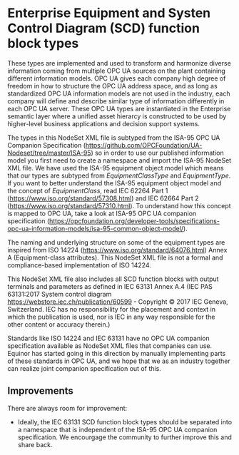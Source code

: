 # Enterprise Equipment and Systen Control Diagram (SCD) function block types

These types are implemented and used to transform and harmonize diverse information coming from multiple OPC UA sources on the plant containing different information models. OPC UA gives each company high degree of freedom in how to structure the OPC UA address space, and as long as standardized OPC UA information models are not used in the industry, each company will define and describe similar type of information differently in each OPC UA server. These OPC UA types are instantiated in the Enterprise semantic layer where a unified asset hierarcy is constructed to be used by higher-level business applications and decision support systems.

The types in this NodeSet XML file is subtyped from the ISA-95 OPC UA Companion Specification (https://github.com/OPCFoundation/UA-Nodeset/tree/master/ISA-95) so in order to use our published information model you first need to create a namespace and import the ISA-95 NodeSet XML file. We have used the ISA-95 equipment object model which means that our types are subtyped from *EquipmentClassType* and *EquipmentType*. If you want to better understand the ISA-95 equipment object model and the concept of *EquipmentClass*, read IEC 62264 Part 1 (https://www.iso.org/standard/57308.html) and IEC 62664 Part 2 (https://www.iso.org/standard/57310.html). To understand how this concept is mapped to OPC UA, take a look at ISA-95 OPC UA companion specification (https://opcfoundation.org/developer-tools/specifications-opc-ua-information-models/isa-95-common-object-model/). 

The naming and underlying structure on some of the equipment types are inspired from ISO 14224 (https://www.iso.org/standard/64076.html) Annex A (Equipment-class attributes). This NodeSet XML file is not a formal and compliance-based implementation of ISO 14224. 

This NodeSet XML file also includes all SCD function blocks with output terminals and parameters as defined in IEC 63131 Annex A.4 (IEC PAS 63131:2017 System control diagram https://webstore.iec.ch/publication/60599 - Copyright © 2017 IEC Geneva, Switzerland. IEC has no responsibility for the placement and context in which the publication is used, nor is IEC in any way responsible for the other content or accuracy therein.)

Standards like ISO 14224 and IEC 63131 have no OPC UA companion specification available as NodeSet XML files that companies can use. Equinor has started going in this direction by manually implementing parts of these standards in OPC UA, and we hope that we as an industry together can realize joint companion specification out of this.

## Improvements

There are always room for improvement:

* Ideally, the IEC 63131 SCD function block types should be separated into a namespace that is independent of the ISA-95 OPC UA companion specification. We encourgage the community to further improve this and share back. 
